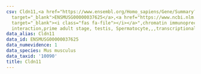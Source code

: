 ```yaml
---
csv: Cldn11,<a href="https://www.ensembl.org/Homo_sapiens/Gene/Summary?db=core;g=ENSMUSG00000037625"
  target="_blank">ENSMUSG00000037625</a>,<a href="https://www.ncbi.nlm.nih.gov/pubmed/25450459"
  target="_blank"><i class="fas fa-file"></i></a>",chromatin immunoprecipitation assay,direct
  interaction,prime adult stage, testis, Spermatocyte,,,transcriptional regulation,
data_alias: Cldn11
data_id: ENSMUSG00000037625
data_numevidence: 1
data_species: Mus musculus
data_taxid: '10090'
title: Cldn11
---
```


